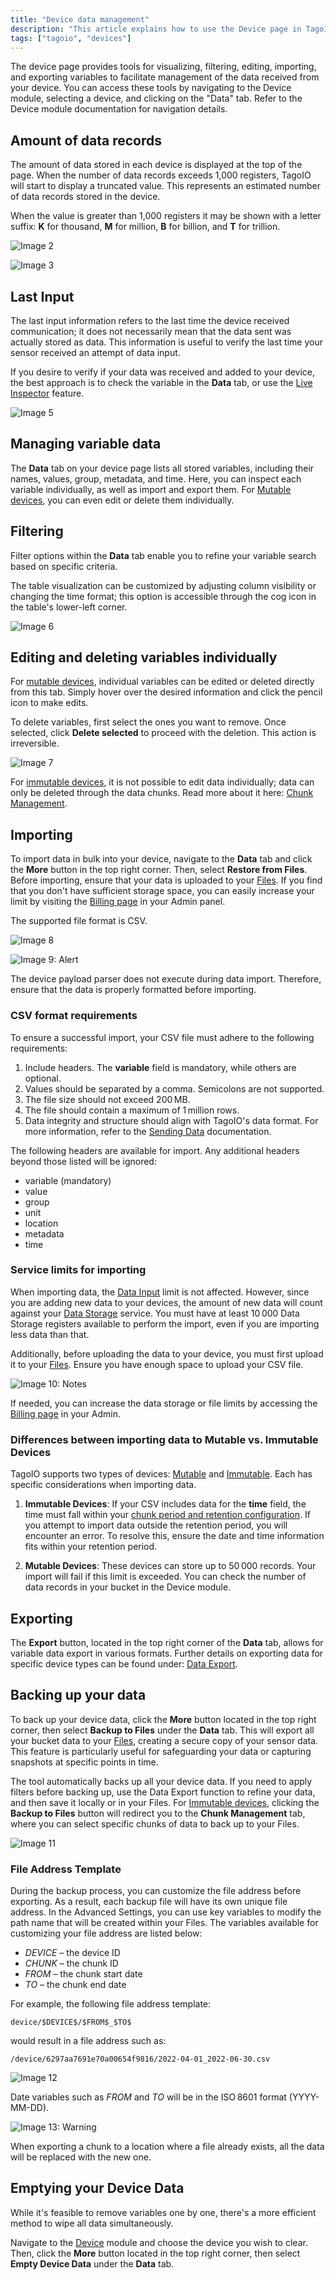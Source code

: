```yaml
---
title: "Device data management"
description: "This article explains how to use the Device page in TagoIO to visualize, filter, edit, import, and export device variables, and describes how the platform displays the amount of stored data for a device."
tags: ["tagoio", "devices"]
---
```

The device page provides tools for visualizing, filtering, editing, importing, and exporting variables to facilitate management of the data received from your device. You can access these tools by navigating to the Device module, selecting a device, and clicking on the "Data" tab. Refer to the Device module documentation for navigation details.

<!-- Image placeholder removed for build -->

## Amount of data records

The amount of data stored in each device is displayed at the top of the page. When the number of data records exceeds 1,000 registers, TagoIO will start to display a truncated value. This represents an estimated number of data records stored in the device.

When the value is greater than 1,000 registers it may be shown with a letter suffix: **K** for thousand, **M** for million, **B** for billion, and **T** for trillion.

![Image 2](https://help.tago.io/galleryDocuments/edbsnfcd26e7b05d4d09034796b79ae41fa05a0f4a57e9d244430dafc5b35a1ba1796e21f0fd6c2384d7473f0ab25a423674c?inline=true)

![Image 3](https://help.tago.io/galleryDocuments/edbsnb7467a31fa18ab27248fece2e06ce51b2fa0aeb8b14d2d852d52ad97800690facf33b34546fe71934965e64f0ffa9780?inline=true)

## Last Input

The last input information refers to the last time the device received communication; it does not necessarily mean that the data sent was actually stored as data. This information is useful to verify the last time your sensor received an attempt of data input.

If you desire to verify if your data was received and added to your device, the best approach is to check the variable in the **Data** tab, or use the [Live Inspector](https://help.tago.io/portal/en/kb/articles/453-live-inspector) feature.

![Image 5](https://help.tago.io/galleryDocuments/edbsn010cd441803028f81b184927be615b41c8d4d56edd78c284da4b461a8503ca50c1358594cda0fb9a7777faa085a2592d?inline=true)

## Managing variable data

The **Data** tab on your device page lists all stored variables, including their names, values, group, metadata, and time. Here, you can inspect each variable individually, as well as import and export them. For [Mutable devices](https://help.tago.io/portal/en/kb/articles/3-devices), you can even edit or delete them individually.

## Filtering

Filter options within the **Data** tab enable you to refine your variable search based on specific criteria.

The table visualization can be customized by adjusting column visibility or changing the time format; this option is accessible through the cog icon in the table's lower-left corner.

![Image 6](https://help.tago.io/galleryDocuments/edbsn4f73d4b955eca4932d66cda1cecf235da7eed7e37abb68785ceba3ac5c066969689d3da513f877c9eeafc1cbb188cf2e?inline=true)

## Editing and deleting variables individually

For [mutable devices](https://help.tago.io/portal/en/kb/articles/3-devices), individual variables can be edited or deleted directly from this tab. Simply hover over the desired information and click the pencil icon to make edits.

To delete variables, first select the ones you want to remove. Once selected, click **Delete selected** to proceed with the deletion. This action is irreversible.

![Image 7](https://help.tago.io/galleryDocuments/edbsn302a647032221a1ff110dd7a6a5be0fe3590cae865f3898fa765bc4691e90745a7143c96f432ef4f42f358576482bcfb?inline=true)

For [immutable devices](https://help.tago.io/portal/en/kb/articles/3-devices#Device_Optimized_Data_Immutable_database), it is not possible to edit data individually; data can only be deleted through the data chunks. Read more about it here: [Chunk Management](https://help.tago.io/portal/en/kb/articles/chunk-management).

## Importing

To import data in bulk into your device, navigate to the **Data** tab and click the **More** button in the top right corner. Then, select **Restore from Files**. Before importing, ensure that your data is uploaded to your [Files](https://help.tago.io/portal/en/kb/articles/127-files). If you find that you don't have sufficient storage space, you can easily increase your limit by visiting the [Billing page](https://admin.tago.io/account/billing) in your Admin panel.

The supported file format is CSV.

![Image 8](https://help.tago.io/galleryDocuments/edbsnfcd26e7b05d4d09034796b79ae41fa05de3e34422578e9dfef74dbe35a877cce31aa5c9639a5510b191c7f8d8196a0c3?inline=true)

![Image 9: Alert](https://static.zohocdn.com/zoho-desk-editor/static/images/exclamation.png/)

The device payload parser does not execute during data import. Therefore, ensure that the data is properly formatted before importing.

### CSV format requirements

To ensure a successful import, your CSV file must adhere to the following requirements:

1. Include headers. The **variable** field is mandatory, while others are optional.
2. Values should be separated by a comma. Semicolons are not supported.
3. The file size should not exceed 200 MB.
4. The file should contain a maximum of 1 million rows.
5. Data integrity and structure should align with TagoIO's data format. For more information, refer to the [Sending Data](https://help.tago.io/portal/en/kb/articles/34-sending-data) documentation.

The following headers are available for import. Any additional headers beyond those listed will be ignored:

- variable (mandatory)
- value
- group
- unit
- location
- metadata
- time

### Service limits for importing

When importing data, the [Data Input](https://help.tago.io/portal/en/kb/articles/192-data-input-service) limit is not affected. However, since you are adding new data to your devices, the amount of new data will count against your [Data Storage](https://help.tago.io/portal/en/kb/articles/196-data-storage) service. You must have at least 10 000 Data Storage registers available to perform the import, even if you are importing less data than that.

Additionally, before uploading the data to your device, you must first upload it to your [Files](https://help.tago.io/portal/en/kb/articles/127-files). Ensure you have enough space to upload your CSV file.

![Image 10: Notes](https://static.zohocdn.com/zoho-desk-editor/static/images/file.png/)

If needed, you can increase the data storage or file limits by accessing the [Billing page](https://admin.tago.io/account/billing) in your Admin.

### Differences between importing data to Mutable vs. Immutable Devices

TagoIO supports two types of devices: [Mutable](https://help.tago.io/portal/en/kb/articles/3-devices#Managed_Data_Optimized_Mutable_database) and [Immutable](https://help.tago.io/portal/en/kb/articles/3-devices#Device_Optimized_Data_Immutable_database). Each has specific considerations when importing data.

1. **Immutable Devices**: If your CSV includes data for the **time** field, the time must fall within your [chunk period and retention configuration](https://help.tago.io/portal/en/kb/articles/52-data-retention-feature). If you attempt to import data outside the retention period, you will encounter an error. To resolve this, ensure the date and time information fits within your retention period.

2. **Mutable Devices**: These devices can store up to 50 000 records. Your import will fail if this limit is exceeded. You can check the number of data records in your bucket in the Device module.

## Exporting

The **Export** button, located in the top right corner of the **Data** tab, allows for variable data export in various formats. Further details on exporting data for specific device types can be found under: [Data Export](https://help.tago.io/portal/en/kb/articles/55-data-export).

## Backing up your data

To back up your device data, click the **More** button located in the top right corner, then select **Backup to Files** under the **Data** tab. This will export all your bucket data to your [Files](https://help.tago.io/portal/en/kb/articles/127-files), creating a secure copy of your sensor data. This feature is particularly useful for safeguarding your data or capturing snapshots at specific points in time.

The tool automatically backs up all your device data. If you need to apply filters before backing up, use the Data Export function to refine your data, and then save it locally or in your Files. For [Immutable devices](https://help.tago.io/portal/en/kb/articles/3-devices#Device_Optimized_Data_Immutable_database), clicking the **Backup to Files** button will redirect you to the **Chunk Management** tab, where you can select specific chunks of data to back up to your Files.

![Image 11](https://help.tago.io/galleryDocuments/edbsnbe3ec9ae05b241b8f9a10aa8d622bc9ef87eaf0fad1885ec35565896d3dd7ff9d4fa416723c83429263ea812af0fd92e?inline=true)

### File Address Template

During the backup process, you can customize the file address before exporting. As a result, each backup file will have its own unique file address. In the Advanced Settings, you can use key variables to modify the path name that will be created within your Files. The variables available for customizing your file address are listed below:

- $DEVICE$ – the device ID
- $CHUNK$ – the chunk ID
- $FROM$ – the chunk start date
- $TO$ – the chunk end date

For example, the following file address template:

```
device/$DEVICE$/$FROM$_$TO$
```

would result in a file address such as:

```
/device/6297aa7691e70a00654f9816/2022-04-01_2022-06-30.csv
```

![Image 12](https://img.zohostatic.com/zde/static/images/info.png)

Date variables such as $FROM$ and $TO$ will be in the ISO 8601 format (YYYY-MM-DD).

![Image 13: Warning](https://static.zohocdn.com/zoho-desk-editor/static/images/caution.png/)

When exporting a chunk to a location where a file already exists, all the data will be replaced with the new one.

## Emptying your Device Data

While it's feasible to remove variables one by one, there's a more efficient method to wipe all data simultaneously.

Navigate to the [Device](https://admin.tago.io/devices) module and choose the device you wish to clear. Then, click the **More** button located in the top right corner, then select **Empty Device Data** under the **Data** tab.